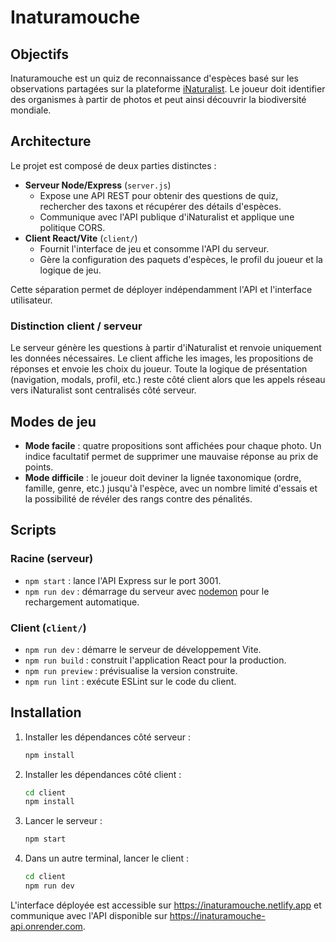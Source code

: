 # Inaturamouche

## Objectifs
Inaturamouche est un quiz de reconnaissance d'espèces basé sur les observations partagées sur la plateforme [iNaturalist](https://www.inaturalist.org/). Le joueur doit identifier des organismes à partir de photos et peut ainsi découvrir la biodiversité mondiale.

## Architecture
Le projet est composé de deux parties distinctes :

- **Serveur Node/Express** (`server.js`)
  - Expose une API REST pour obtenir des questions de quiz, rechercher des taxons et récupérer des détails d'espèces.
  - Communique avec l'API publique d'iNaturalist et applique une politique CORS.
- **Client React/Vite** (`client/`)
  - Fournit l'interface de jeu et consomme l'API du serveur.
  - Gère la configuration des paquets d'espèces, le profil du joueur et la logique de jeu.

Cette séparation permet de déployer indépendamment l'API et l'interface utilisateur.

### Distinction client / serveur
Le serveur génère les questions à partir d'iNaturalist et renvoie uniquement les données nécessaires. Le client affiche les images, les propositions de réponses et envoie les choix du joueur. Toute la logique de présentation (navigation, modals, profil, etc.) reste côté client alors que les appels réseau vers iNaturalist sont centralisés côté serveur.

## Modes de jeu
- **Mode facile** : quatre propositions sont affichées pour chaque photo. Un indice facultatif permet de supprimer une mauvaise réponse au prix de points.
- **Mode difficile** : le joueur doit deviner la lignée taxonomique (ordre, famille, genre, etc.) jusqu'à l'espèce, avec un nombre limité d'essais et la possibilité de révéler des rangs contre des pénalités.

## Scripts
### Racine (serveur)
- `npm start` : lance l'API Express sur le port 3001.
- `npm run dev` : démarrage du serveur avec [nodemon](https://nodemon.io/) pour le rechargement automatique.

### Client (`client/`)
- `npm run dev` : démarre le serveur de développement Vite.
- `npm run build` : construit l'application React pour la production.
- `npm run preview` : prévisualise la version construite.
- `npm run lint` : exécute ESLint sur le code du client.

## Installation
1. Installer les dépendances côté serveur :
   ```bash
   npm install
   ```
2. Installer les dépendances côté client :
   ```bash
   cd client
   npm install
   ```
3. Lancer le serveur :
   ```bash
   npm start
   ```
4. Dans un autre terminal, lancer le client :
   ```bash
   cd client
   npm run dev
   ```
L'interface déployée est accessible sur https://inaturamouche.netlify.app et communique avec l'API disponible sur https://inaturamouche-api.onrender.com.

